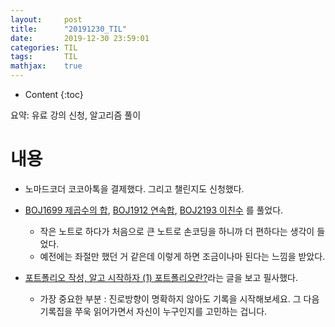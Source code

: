 ```yaml
---
layout:     post
title:      "20191230_TIL"
date:       2019-12-30 23:59:01
categories: TIL
tags:       TIL
mathjax:    true
---
```


* Content
{:toc}

요약: 유료 강의 신청, 알고리즘 풀이



# 내용

- 노마드코더 코코아톡을 결제했다. 그리고 챌린지도 신청했다.

- [BOJ1699 제곱수의 합](https://www.acmicpc.net/problem/1699), [BOJ1912 연속합](https://www.acmicpc.net/problem/1912), [BOJ2193 이친수](https://www.acmicpc.net/problem/2193) 를 풀었다.
    - 작은 노트로 하다가 처음으로 큰 노트로 손코딩을 하니까 더 편하다는 생각이 들었다.
    - 예전에는 좌절만 했던 거 같은데 이렇게 하면 조금이나마 된다는 느낌을 받았다.

- [포트폴리오 작성, 알고 시작하자 (1) 포트폴리오란?](https://openknowl.tistory.com/24)라는 글을 보고 필사했다.
    - 가장 중요한 부분 : 진로방향이 명확하지 않아도 기록을 시작해보세요. 그 다음 기록집을 쭈욱 읽어가면서 자신이 누구인지를 고민하는 겁니다.
 